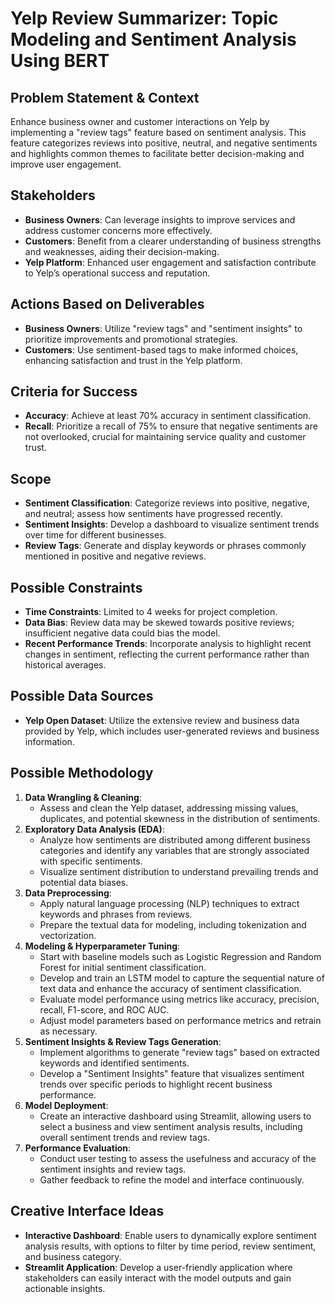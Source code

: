 # Yelp Review Summarizer: Topic Modeling and Sentiment Analysis Using BERT

## Problem Statement & Context
Enhance business owner and customer interactions on Yelp by implementing a "review tags" feature based on sentiment analysis. This feature categorizes reviews into positive, neutral, and negative sentiments and highlights common themes to facilitate better decision-making and improve user engagement.

## Stakeholders
- **Business Owners**: Can leverage insights to improve services and address customer concerns more effectively.
- **Customers**: Benefit from a clearer understanding of business strengths and weaknesses, aiding their decision-making.
- **Yelp Platform**: Enhanced user engagement and satisfaction contribute to Yelp’s operational success and reputation.

## Actions Based on Deliverables
- **Business Owners**: Utilize "review tags" and "sentiment insights" to prioritize improvements and promotional strategies.
- **Customers**: Use sentiment-based tags to make informed choices, enhancing satisfaction and trust in the Yelp platform.

## Criteria for Success
- **Accuracy**: Achieve at least 70% accuracy in sentiment classification.
- **Recall**: Prioritize a recall of 75% to ensure that negative sentiments are not overlooked, crucial for maintaining service quality and customer trust.

## Scope
- **Sentiment Classification**: Categorize reviews into positive, negative, and neutral; assess how sentiments have progressed recently.
- **Sentiment Insights**: Develop a dashboard to visualize sentiment trends over time for different businesses.
- **Review Tags**: Generate and display keywords or phrases commonly mentioned in positive and negative reviews.

## Possible Constraints
- **Time Constraints**: Limited to 4 weeks for project completion.
- **Data Bias**: Review data may be skewed towards positive reviews; insufficient negative data could bias the model.
- **Recent Performance Trends**: Incorporate analysis to highlight recent changes in sentiment, reflecting the current performance rather than historical averages.

## Possible Data Sources
- **Yelp Open Dataset**: Utilize the extensive review and business data provided by Yelp, which includes user-generated reviews and business information.

## Possible Methodology
1. **Data Wrangling & Cleaning**:
   - Assess and clean the Yelp dataset, addressing missing values, duplicates, and potential skewness in the distribution of sentiments.
2. **Exploratory Data Analysis (EDA)**:
   - Analyze how sentiments are distributed among different business categories and identify any variables that are strongly associated with specific sentiments.
   - Visualize sentiment distribution to understand prevailing trends and potential data biases.
3. **Data Preprocessing**:
   - Apply natural language processing (NLP) techniques to extract keywords and phrases from reviews.
   - Prepare the textual data for modeling, including tokenization and vectorization.
4. **Modeling & Hyperparameter Tuning**:
   - Start with baseline models such as Logistic Regression and Random Forest for initial sentiment classification.
   - Develop and train an LSTM model to capture the sequential nature of text data and enhance the accuracy of sentiment classification.
   - Evaluate model performance using metrics like accuracy, precision, recall, F1-score, and ROC AUC.
   - Adjust model parameters based on performance metrics and retrain as necessary.
5. **Sentiment Insights & Review Tags Generation**:
   - Implement algorithms to generate "review tags" based on extracted keywords and identified sentiments.
   - Develop a "Sentiment Insights" feature that visualizes sentiment trends over specific periods to highlight recent business performance.
6. **Model Deployment**:
   - Create an interactive dashboard using Streamlit, allowing users to select a business and view sentiment analysis results, including overall sentiment trends and review tags.
7. **Performance Evaluation**:
   - Conduct user testing to assess the usefulness and accuracy of the sentiment insights and review tags.
   - Gather feedback to refine the model and interface continuously.

## Creative Interface Ideas
- **Interactive Dashboard**: Enable users to dynamically explore sentiment analysis results, with options to filter by time period, review sentiment, and business category.
- **Streamlit Application**: Develop a user-friendly application where stakeholders can easily interact with the model outputs and gain actionable insights.
